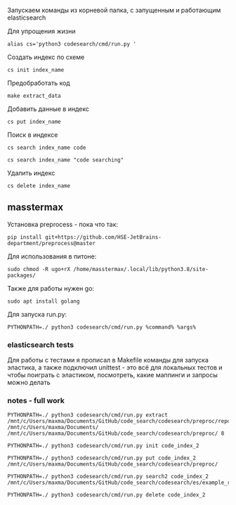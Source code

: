 Запускаем команды из корневой папка, с запущенным и работающим elasticsearch

Для упрощения жизни
```
alias cs='python3 codesearch/cmd/run.py '
```


Создать индекс по схеме
```
cs init index_name
```

Предобработать код
```
make extract_data
```

Добавить данные в индекс
```
cs put index_name
```

Поиск в индексе
```
cs search index_name code

cs search index_name "code searching"
```

Удалить индекс
```
cs delete index_name
```

## masstermax

Установка preprocess - пока что так:
```
pip install git+https://github.com/HSE-JetBrains-department/preprocess@master
```

Для использования в питоне:
```
sudo chmod -R ugo+rX /home/masstermax/.local/lib/python3.8/site-packages/
```

Также для работы нужен go:
```
sudo apt install golang
```

Для запуска run.py:
```
PYTHONPATH=./ python3 codesearch/cmd/run.py %command% %args%
```

### elasticsearch tests
Для работы с тестами я прописал в Makefile команды для запуска эластика, а также подключил 
unittest - это всё для локальных тестов и чтобы поиграть с эластиком, посмотреть, какие
маппинги и запросы можно делать


### notes - full work
```
PYTHONPATH=./ python3 codesearch/cmd/run.py extract /mnt/c/Users/maxma/Documents/GitHub/code_search/codesearch/preproc/repositories.csv /mnt/c/Users/maxma/Documents/ /mnt/c/Users/maxma/Documents/GitHub/code_search/codesearch/preproc/ 8

PYTHONPATH=./ python3 codesearch/cmd/run.py init code_index_2

PYTHONPATH=./ python3 codesearch/cmd/run.py put code_index_2 /mnt/c/Users/maxma/Documents/GitHub/code_search/codesearch/preproc/

PYTHONPATH=./ python3 codesearch/cmd/run.py search2 code_index_2 /mnt/c/Users/maxma/Documents/GitHub/code_search/codesearch/es/example_request.json

PYTHONPATH=./ python3 codesearch/cmd/run.py delete code_index_2
```